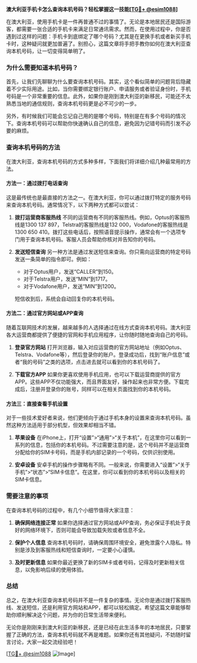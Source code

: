**澳大利亚手机卡怎么查询本机号码？轻松掌握这一技能[[TG💪+ @esim1088](https://t.me/s/esim1088)]**

在澳大利亚，使用手机卡是一件再普通不过的事情了。无论是本地居民还是国际游客，都需要一张合适的手机卡来满足日常通讯需求。然而，在使用过程中，你是否遇到过这样的问题：手机卡到底绑定了哪个号码？尤其是在更换手机或者新买手机卡时，这种疑问就更加普遍了。别担心，这篇文章将手把手教你如何在澳大利亚查询本机号码，让一切变得简单明了。

### 为什么需要知道本机号码？

首先，让我们先聊聊为什么要查询本机号码。其实，这个看似简单的问题背后隐藏着不少实际用途。比如，当你需要绑定银行账户、申请服务或者验证身份时，手机号码是一个非常重要的信息。此外，如果你是刚到澳大利亚的新移民，可能还不太熟悉当地的通信规则，查询本机号码更是必不可少的一步。

另外，有时候我们可能会忘记自己用的是哪个号码，特别是在有多个号码的情况下。查询本机号码可以帮助你快速确认自己的信息，避免因为记错号码而引发不必要的麻烦。

### 查询本机号码的方法

在澳大利亚，查询本机号码的方式多种多样，下面我们将详细介绍几种最常用的方法。

#### 方法一：通过拨打电话查询

这是最传统也是最直接的方法之一。在澳大利亚，你可以通过拨打特定的服务号码来查询本机号码。通常情况下，以下两种方式都可以尝试：

1. **拨打运营商客服热线**
   不同的运营商有不同的客服热线。例如，Optus的客服热线是1300 137 897，Telstra的客服热线是132 000，Vodafone的客服热线是1300 650 410。拨打这些电话后，按照语音提示操作，通常会有一个选项专门用于查询本机号码。客服人员会帮助你核对并告知你的号码。

2. **发送短信查询**
   另一种方法是通过发送短信来查询。你只需向运营商的特定号码发送一条简单的指令即可。例如：
   - 对于Optus用户，发送“CALLER”到150。
   - 对于Telstra用户，发送“MIN”到1717。
   - 对于Vodafone用户，发送“MIN”到1200。

   短信收到后，系统会自动回复你的本机号码。

#### 方法二：通过官方网站或APP查询

随着互联网技术的发展，越来越多的人选择通过在线方式查询本机号码。澳大利亚各大运营商都提供了便捷的官网和手机应用程序，让你随时随地查询自己的号码。

1. **登录官方网站**
   打开浏览器，输入对应运营商的官方网站地址（例如Optus、Telstra、Vodafone等），然后登录你的账户。登录成功后，找到“账户信息”或者“我的号码”之类的选项，点击进去就可以看到你的本机号码了。

2. **下载官方APP**
   如果你更喜欢使用手机应用，也可以下载运营商提供的官方APP。这些APP不仅功能强大，而且界面友好，操作起来也非常方便。下载完成后，注册并登录你的账号，同样可以在相关页面找到你的本机号码。

#### 方法三：直接查看手机设置

对于一些技术爱好者来说，他们更倾向于通过手机本身的设置来查询本机号码。虽然这种方法适用于部分机型，但效果却相当不错。

1. **苹果设备**
   在iPhone上，打开“设置”>“通用”>“关于本机”，在这里你可以看到一系列的信息，包括你的本机号码。不过需要注意的是，这个号码并不是运营商分配给你的SIM卡号码，而是手机内部记录的一个号码，仅供识别使用。

2. **安卓设备**
   安卓手机的操作步骤略有不同。一般来说，你需要进入“设置”>“关于手机”>“状态”>“SIM卡信息”。在这里，你可以看到你的本机号码以及相关的SIM卡信息。

### 需要注意的事项

在查询本机号码的过程中，有几个小细节值得大家注意：

1. **确保网络连接正常**
   如果你选择通过官方网站或APP查询，务必保证手机处于良好的网络环境下，否则可能会导致加载失败或者信息不全。

2. **保护个人信息**
   查询本机号码时，请确保周围环境安全，避免泄露个人隐私。特别是涉及到客服热线和短信查询时，一定要小心谨慎。

3. **及时更新信息**
   如果你最近更换了新的SIM卡或者号码，记得及时更新相关信息，以免影响后续的使用体验。

### 总结

总之，在澳大利亚查询本机号码并不是一件复杂的事情。无论你是通过拨打客服热线、发送短信，还是利用官方网站和APP，都可以轻松搞定。希望这篇文章能够帮助你顺利解决这个问题，并为你的日常生活带来便利。

无论你是刚刚来到澳大利亚的新移民，还是已经在此生活多年的本地居民，只要掌握了正确的方法，查询本机号码就不再是难题。如果你还有其他疑问，不妨随时留言讨论，大家一起交流经验吧！

[[TG💪+ @esim1088](https://t.me/s/esim1088) ![Image](https://i.postimg.cc/4NQfJmqS/Snipaste-2025-05-13-00-14-12.png)]